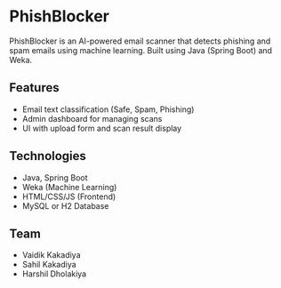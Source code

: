 # PhishBlocker

PhishBlocker is an AI-powered email scanner that detects phishing and spam emails using machine learning. Built using Java (Spring Boot) and Weka.

## Features
- Email text classification (Safe, Spam, Phishing)
- Admin dashboard for managing scans
- UI with upload form and scan result display

## Technologies
- Java, Spring Boot
- Weka (Machine Learning)
- HTML/CSS/JS (Frontend)
- MySQL or H2 Database

## Team
- Vaidik Kakadiya
- Sahil Kakadiya
- Harshil Dholakiya


